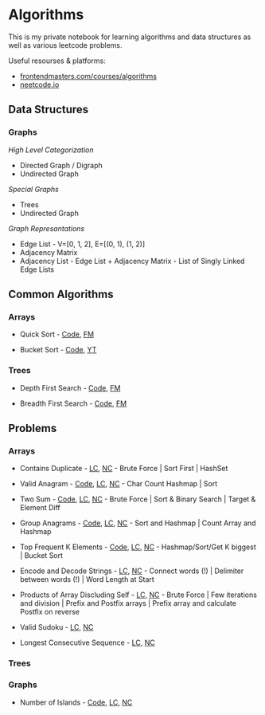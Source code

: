 # Algorithms

This is my private notebook for learning algorithms and data structures as well as various leetcode problems.

Useful resourses & platforms:
- [frontendmasters.com/courses/algorithms](https://frontendmasters.com/courses/algorithms)
- [neetcode.io](https://neetcode.io)

## Data Structures

### Graphs

*High Level Categorization*

- Directed Graph / Digraph
- Undirected Graph

*Special Graphs*

- Trees
- Undirected Graph

*Graph Represantations*

- Edge List - V=[0, 1, 2], E=[(0, 1), (1, 2)]  
- Adjacency Matrix
- Adjacency List - Edge List + Adjacency Matrix - List of Singly Linked Edge Lists

## Common Algorithms

### Arrays

- Quick Sort - [Code](Algorithms/Algorithms.Tests/Common/Arrays/Sorting/QuickSort.cs), [FM](https://frontendmasters.com/courses/algorithms/quicksort-algorithm/)

- Bucket Sort - [Code](Algorithms/Algorithms.Tests/Common/Arrays/Sorting/BucketSort.cs), [YT](https://youtu.be/7mahJ1axrR8)

### Trees

- Depth First Search - [Code](Algorithms/Algorithms.Tests/Common/Trees/Search/TreeDepthFirstSearch.cs), [FM](https://frontendmasters.com/courses/algorithms/tree-traversals/)

- Breadth First Search - [Code](Algorithms/Algorithms.Tests/Common/Trees/Search/TreeBreadthFirstSearch.cs), [FM](https://frontendmasters.com/courses/algorithms/breadth-first-search/)

## Problems

### Arrays

- Contains Duplicate - [LC](https://leetcode.com/problems/contains-duplicate/description/), [NC](https://youtu.be/3OamzN90kPg) - Brute Force | Sort First | HashSet

- Valid Anagram - [Code](Algorithms/Algorithms.Tests/Exercises/Arrays/242.%20Valid%20Anagram%20E.cs), [LC](https://leetcode.com/problems/valid-anagram), [NC](https://youtu.be/9UtInBqnCgA) - Char Count Hashmap | Sort

- Two Sum - [Code](Algorithms/Algorithms.Tests/Exercises/Arrays/1.%20Two%20Sum%20E.cs), [LC](https://leetcode.com/problems/two-sum/description/), [NC](https://youtu.be/KLlXCFG5TnA) - Brute Force | Sort & Binary Search | Target & Element Diff

- Group Anagrams - [Code](Algorithms/Algorithms.Tests/Exercises/Arrays/49.%20Group%20Anagrams%20M.cs), [LC](https://leetcode.com/problems/group-anagrams), [NC](https://youtu.be/vzdNOK2oB2E) - Sort and Hashmap | Count Array and Hashmap
  
- Top Frequent K Elements - [Code](Algorithms/Algorithms.Tests/Exercises/Arrays/347.%20TopKElements%20M.cs), [LC](https://leetcode.com/problems/top-k-frequent-elements), [NC](https://youtu.be/YPTqKIgVk-k) - Hashmap/Sort/Get K biggest | Bucket Sort

- Encode and Decode Strings - [LC](https://leetcode.com/problems/encode-and-decode-strings), [NC](https://youtu.be/B1k_sxOSgv8) - Connect words (!) |  Delimiter between words (!) | Word Length at Start

- Products of Array Discluding Self - [LC](https://leetcode.com/problems/product-of-array-except-self), [NC](https://youtu.be/bNvIQI2wAjk) - Brute Force | Few iterations and division | Prefix and Postfix arrays | Prefix array and calculate Postfix on reverse

- Valid Sudoku - [LC](https://leetcode.com/problems/valid-sudoku), [NC](https://youtu.be/TjFXEUCMqI8)

- Longest Consecutive Sequence - [LC](https://leetcode.com/problems/longest-consecutive-sequence), [NC](https://youtu.be/P6RZZMu_maU)

### Trees



### Graphs

- Number of Islands - [Code](Algorithms/Algorithms.Tests/Exercises/Graphs/200.%20Number%20of%20Islands%20M.cs), [LC](https://leetcode.com/problems/number-of-islands), [NC](https://youtu.be/pV2kpPD66nE)
